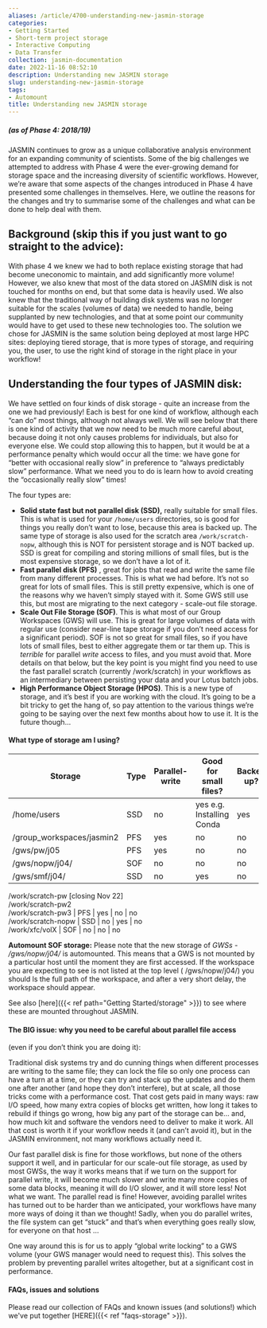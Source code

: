 ```yaml
---
aliases: /article/4700-understanding-new-jasmin-storage
categories:
- Getting Started
- Short-term project storage
- Interactive Computing
- Data Transfer
collection: jasmin-documentation
date: 2022-11-16 08:52:10
description: Understanding new JASMIN storage
slug: understanding-new-jasmin-storage
tags:
- Automount
title: Understanding new JASMIN storage
---
```


##### (as of Phase 4: 2018/19)

JASMIN continues to grow as a unique collaborative analysis environment for an
expanding community of scientists. Some of the big challenges we attempted to
address with Phase 4 were the ever-growing demand for storage space and the
increasing diversity of scientific workflows. However, we’re aware that some
aspects of the changes introduced in Phase 4 have presented some challenges in
themselves. Here, we outline the reasons for the changes and try to summarise
some of the challenges and what can be done to help deal with them.

## Background (skip this if you just want to go straight to the advice):

With phase 4 we knew we had to both replace existing storage that had become
uneconomic to maintain, and add significantly more volume! However, we also
knew that most of the data stored on JASMIN disk is not touched for months on
end, but that some data is heavily used. We also knew that the traditional way
of building disk systems was no longer suitable for the scales (volumes of
data) we needed to handle, being supplanted by new technologies, and that at
some point our community would have to get used to these new technologies too.
The solution we chose for JASMIN is the same solution being deployed at most
large HPC sites: deploying tiered storage, that is more types of storage, and
requiring you, the user, to use the right kind of storage in the right place
in your workflow!

## Understanding the four types of JASMIN disk:

We have settled on four kinds of disk storage - quite an increase from the one
we had previously! Each is best for one kind of workflow, although each “can
do” most things, although not always well. We will see below that there is one
kind of activity that we now need to be much more careful about, because doing
it not only causes problems for individuals, but also for everyone else. We
could stop allowing this to happen, but it would be at a performance penalty
which would occur all the time: we have gone for “better with occasional
really slow” in preference to “always predictably slow” performance. What we
need you to do is learn how to avoid creating the “occasionally really slow”
times!

The four types are:

  * **Solid state fast but not parallel disk (SSD),** really suitable for small files. This is what is used for your `/home/users` directories, so is good for things you really don’t want to lose, because this area is backed up. The same type of storage is also used for the scratch area `/work/scratch-nopw`, although this is NOT for persistent storage and is NOT backed up. SSD is great for compiling and storing millions of small files, but is the most expensive storage, so we don’t have a lot of it.
  * **Fast parallel disk (PFS)** , great for jobs that read and write the same file from many different processes. This is what we had before. It’s not so great for lots of small files. This is still pretty expensive, which is one of the reasons why we haven’t simply stayed with it. Some GWS still use this, but most are migrating to the next category - scale-out file storage.
  * **Scale Out File Storage (SOF)**. This is what most of our Group Workspaces (GWS) will use. This is great for large volumes of data with regular use (consider near-line tape storage if you don’t need access for a significant period). SOF is not so great for small files, so if you have lots of small files, best to either aggregate them or tar them up. This is *terrible* for parallel *write* access to files, and you must avoid that. More details on that below, but the key point is you might find you need to use the fast parallel scratch (currently /work/scratch) in your workflows as an intermediary between persisting your data and your Lotus batch jobs.
  * **High Performance Object Storage (HPOS)**. This is a new type of storage, and it’s best if you are working with the cloud. It’s going to be a bit tricky to get the hang of, so pay attention to the various things we’re going to be saying over the next few months about how to use it. It is the future though...

#### What type of storage am I using?

Storage  |  Type  |  Parallel-write  |  Good for small files?  |  Backed up?  
---|---|---|---|---  
/home/users  |  SSD  |  no  |  yes e.g. Installing Conda  |  yes  
/group_workspaces/jasmin2  |  PFS  |  yes  |  no  |  no  
/gws/pw/j05  |  PFS  |  yes  |  no  |  no  
/gws/nopw/j04/  |  SOF  |  no  |  no  |  no  
/gws/smf/j04/  |  SSD  |  no  |  yes  |  no  
/work/scratch-pw [closing Nov 22]  
/work/scratch-pw2  
/work/scratch-pw3 |  PFS  |  yes  |  no  |  no  
/work/scratch-nopw  |  SSD  |  no  |  yes  |  no  
/work/xfc/volX  |  SOF  |  no  |  no  |  no  
  
**Automount SOF storage:** Please note that the new storage of _GWSs -
/gws/nopw/j04/_ is automounted. This means that a GWS is not mounted by a
particular host until the moment they are first accessed. If the workspace you
are expecting to see is not listed at the top level ( /gws/nopw/j04/) you
should ls the full path of the workspace, and after a very short delay, the
workspace should appear.

See also [here]({{< ref path="Getting Started/storage" >}}) to see where these are mounted
throughout JASMIN.

#### The BIG issue: why you need to be careful about parallel file access
(even if you don’t think you are doing it):

Traditional disk systems try and do cunning things when different processes
are writing to the same file; they can lock the file so only one process can
have a turn at a time, or they can try and stack up the updates and do them
one after another (and hope they don’t interfere), but at scale, all those
tricks come with a performance cost. That cost gets paid in many ways: raw I/O
speed, how many extra copies of blocks get written, how long it takes to
rebuild if things go wrong, how big any part of the storage can be… and, how
much kit and software the vendors need to deliver to make it work. All that
cost is worth it if your workflow needs it (and can’t avoid it), but in the
JASMIN environment, not many workflows actually need it.

Our fast parallel disk is fine for those workflows, but none of the others
support it well, and in particular for our scale-out file storage, as used by
most GWSs, the way it works means that if we turn on the support for parallel
write, it will become much slower and write many more copies of some data
blocks, meaning it will do I/O slower, and it will store less! Not what we
want. The parallel read is fine! However, avoiding parallel writes has turned
out to be harder than we anticipated, your workflows have many more ways of
doing it than we thought! Sadly, when you do parallel writes, the file system
can get “stuck” and that’s when everything goes really slow, for everyone on
that host …

One way around this is for us to apply “global write locking” to a GWS volume
(your GWS manager would need to request this). This solves the problem by
preventing parallel writes altogether, but at a significant cost in
performance.

#### FAQs, issues and solutions

Please read our collection of FAQs and known issues (and solutions!) which
we've put together [HERE]({{< ref "faqs-storage" >}}).


